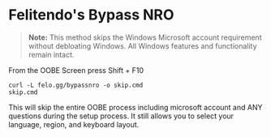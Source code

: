 # Felitendo's Bypass NRO

> **Note:** This method skips the Windows Microsoft account requirement without debloating Windows. All Windows features and functionality remain intact.

From the OOBE Screen press Shift + F10

```
curl -L felo.gg/bypassnro -o skip.cmd
skip.cmd
```

This will skip the entire OOBE process including microsoft account and ANY questions during the setup process. It still allows you to select your language, region, and keyboard layout.


